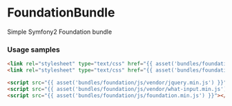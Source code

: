 # FoundationBundle
Simple Symfony2 Foundation bundle

### Usage samples

```html
<link rel="stylesheet" type="text/css" href="{{ asset('bundles/foundation/css/foundation.min.css') }}">
<link rel="stylesheet" type="text/css" href="{{ asset('bundles/foundation/css/motion-ui.min.css') }}">
```

```html
<script src="{{ asset('bundles/foundation/js/vendor/jquery.min.js') }}"></script>
<script src="{{ asset('bundles/foundation/js/vendor/what-input.min.js') }}"></script>
<script src="{{ asset('bundles/foundation/js/foundation.min.js') }}"></script>
```